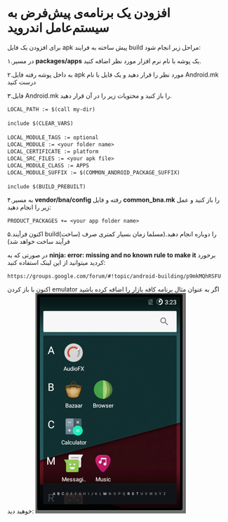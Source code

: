 # افزودن یک برنامه‌ی پیش‌فرض به سیستم‌عامل اندروید

برای افزودن یک فایل apk پیش ساخته به فرایند build مراحل زیر انجام شود:

۱.در مسیر **packages/apps**   یک پوشه با نام نرم افزار مورد نظر اضافه کنید.

۲.به داخل پوشه رفته فایل apk مورد نظر را قرار دهید و یک فایل با نام Android.mk درست کنید 

۳.فایل Android.mk را باز کنید و محتویات زیر را در آن قرار دهید.


```
LOCAL_PATH := $(call my-dir)

include $(CLEAR_VARS)

LOCAL_MODULE_TAGS := optional
LOCAL_MODULE := <your folder name>
LOCAL_CERTIFICATE := platform
LOCAL_SRC_FILES := <your apk file>
LOCAL_MODULE_CLASS := APPS
LOCAL_MODULE_SUFFIX := $(COMMON_ANDROID_PACKAGE_SUFFIX)

include $(BUILD_PREBUILT)
```

۴.به مسیر **vendor/bna/config** رفته و فایل **common_bna.mk** را باز کنید و عمل زیر را انجام دهید:
```
PRODUCT_PACKAGES += <your app folder name>
```
۵.اکنون فرآیند  build(ساخت) را دوباره انجام دهید.(مسلما زمان بسیار کمتری صرف فرآیند ساخت خواهد شد)

در صورتی که به  **ninja: error:  missing and no known rule to make it** برخورد کردید میتوانید از این لینک استفاده کنید:
```
https://groups.google.com/forum/#!topic/android-building/p9mkMQhRSFU
```

اکنون با باز کردن emulator اگر به عنوان مثال برنامه کافه بازار را اضافه کرده باشید خوهید دید:
![alt text](add_apk_result.png)

